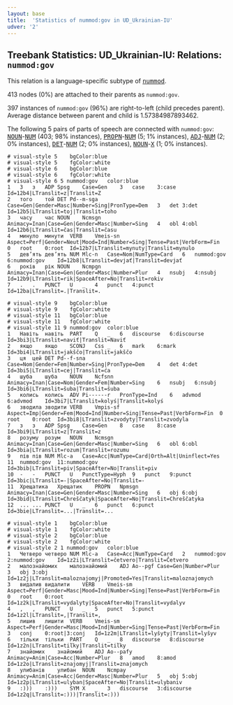 ```yaml
---
layout: base
title:  'Statistics of nummod:gov in UD_Ukrainian-IU'
udver: '2'
---
```


## Treebank Statistics: UD_Ukrainian-IU: Relations: `nummod:gov`

This relation is a language-specific subtype of <tt><a href="uk_iu-dep-nummod.html">nummod</a></tt>.

413 nodes (0%) are attached to their parents as `nummod:gov`.

397 instances of `nummod:gov` (96%) are right-to-left (child precedes parent).
Average distance between parent and child is 1.57384987893462.

The following 5 pairs of parts of speech are connected with `nummod:gov`: <tt><a href="uk_iu-pos-NOUN.html">NOUN</a></tt>-<tt><a href="uk_iu-pos-NUM.html">NUM</a></tt> (403; 98% instances), <tt><a href="uk_iu-pos-PROPN.html">PROPN</a></tt>-<tt><a href="uk_iu-pos-NUM.html">NUM</a></tt> (5; 1% instances), <tt><a href="uk_iu-pos-ADJ.html">ADJ</a></tt>-<tt><a href="uk_iu-pos-NUM.html">NUM</a></tt> (2; 0% instances), <tt><a href="uk_iu-pos-DET.html">DET</a></tt>-<tt><a href="uk_iu-pos-NUM.html">NUM</a></tt> (2; 0% instances), <tt><a href="uk_iu-pos-NOUN.html">NOUN</a></tt>-<tt><a href="uk_iu-pos-X.html">X</a></tt> (1; 0% instances).


~~~ conllu
# visual-style 5	bgColor:blue
# visual-style 5	fgColor:white
# visual-style 6	bgColor:blue
# visual-style 6	fgColor:white
# visual-style 6 5 nummod:gov	color:blue
1	З	з	ADP	Spsg	Case=Gen	3	case	3:case	Id=12b4|LTranslit=z|Translit=Z
2	того	той	DET	Pd--m-sga	Case=Gen|Gender=Masc|Number=Sing|PronType=Dem	3	det	3:det	Id=12b5|LTranslit=toj|Translit=toho
3	часу	час	NOUN	Ncmsgn	Animacy=Inan|Case=Gen|Gender=Masc|Number=Sing	4	obl	4:obl	Id=12b6|LTranslit=čas|Translit=času
4	минуло	минути	VERB	Vmeis-sn	Aspect=Perf|Gender=Neut|Mood=Ind|Number=Sing|Tense=Past|VerbForm=Fin	0	root	0:root	Id=12b7|LTranslit=mynuty|Translit=mynulo
5	дев’ять	дев’ять	NUM	Mlc-n	Case=Nom|NumType=Card	6	nummod:gov	6:nummod:gov	Id=12b8|LTranslit=devjať|Translit=devjať
6	років	рік	NOUN	Ncmpgn	Animacy=Inan|Case=Gen|Gender=Masc|Number=Plur	4	nsubj	4:nsubj	Id=12b9|LTranslit=rik|SpaceAfter=No|Translit=rokiv
7	.	.	PUNCT	U	_	4	punct	4:punct	Id=12ba|LTranslit=.|Translit=.

~~~


~~~ conllu
# visual-style 9	bgColor:blue
# visual-style 9	fgColor:white
# visual-style 11	bgColor:blue
# visual-style 11	fgColor:white
# visual-style 11 9 nummod:gov	color:blue
1	Навіть	навіть	PART	Q	_	6	discourse	6:discourse	Id=3bi3|LTranslit=naviť|Translit=Naviť
2	якщо	якщо	SCONJ	Css	_	6	mark	6:mark	Id=3bi4|LTranslit=jakščo|Translit=jakščo
3	ця	цей	DET	Pd--f-sna	Case=Nom|Gender=Fem|Number=Sing|PronType=Dem	4	det	4:det	Id=3bi5|LTranslit=cej|Translit=ćа
4	шуба	шуба	NOUN	Ncfsnn	Animacy=Inan|Case=Nom|Gender=Fem|Number=Sing	6	nsubj	6:nsubj	Id=3bi6|LTranslit=šuba|Translit=šuba
5	колись	колись	ADV	Pi------r	PronType=Ind	6	advmod	6:advmod	Id=3bi7|LTranslit=kolyś|Translit=kolyś
6	зводила	зводити	VERB	Vmpis-sf	Aspect=Imp|Gender=Fem|Mood=Ind|Number=Sing|Tense=Past|VerbForm=Fin	0	root	0:root	Id=3bi8|LTranslit=zvodyty|Translit=zvodyla
7	з	з	ADP	Spsg	Case=Gen	8	case	8:case	Id=3bi9|LTranslit=z|Translit=z
8	розуму	розум	NOUN	Ncmsgn	Animacy=Inan|Case=Gen|Gender=Masc|Number=Sing	6	obl	6:obl	Id=3bia|LTranslit=rozum|Translit=rozumu
9	пів	пів	NUM	Mlc-a	Case=Acc|NumType=Card|Orth=Alt|Uninflect=Yes	11	nummod:gov	11:nummod:gov	Id=3bib|LTranslit=piv|SpaceAfter=No|Translit=piv
10	-	-	PUNCT	U	PunctType=Hyph	9	punct	9:punct	Id=3bic|LTranslit=-|SpaceAfter=No|Translit=-
11	Хрещатика	Хрещатик	PROPN	Npmsgn	Animacy=Inan|Case=Gen|Gender=Masc|Number=Sing	6	obj	6:obj	Id=3bid|LTranslit=Chreščatyk|SpaceAfter=No|Translit=Chreščatyka
12	...	...	PUNCT	U	_	6	punct	6:punct	Id=3bie|LTranslit=...|Translit=...

~~~


~~~ conllu
# visual-style 1	bgColor:blue
# visual-style 1	fgColor:white
# visual-style 2	bgColor:blue
# visual-style 2	fgColor:white
# visual-style 2 1 nummod:gov	color:blue
1	Четверо	четверо	NUM	Mlc-a	Case=Acc|NumType=Card	2	nummod:gov	2:nummod:gov	Id=1z2i|LTranslit=četvero|Translit=Četvero
2	малознайомих	малознайомий	ADJ	Ao--pgf	Case=Gen|Number=Plur	3	obj	3:obj	Id=1z2j|LTranslit=maloznajomyj|Promoted=Yes|Translit=maloznajomych
3	видалив	видалити	VERB	Vmeis-sm	Aspect=Perf|Gender=Masc|Mood=Ind|Number=Sing|Tense=Past|VerbForm=Fin	0	root	0:root	Id=1z2k|LTranslit=vydalyty|SpaceAfter=No|Translit=vydalyv
4	,	,	PUNCT	U	_	5	punct	5:punct	Id=1z2l|LTranslit=,|Translit=,
5	лишив	лишити	VERB	Vmeis-sm	Aspect=Perf|Gender=Masc|Mood=Ind|Number=Sing|Tense=Past|VerbForm=Fin	3	conj	0:root|3:conj	Id=1z2m|LTranslit=lyšyty|Translit=lyšyv
6	тільки	тільки	PART	Q	_	8	discourse	8:discourse	Id=1z2n|LTranslit=tiľky|Translit=tiľky
7	знайомих	знайомий	ADJ	Ao--pafy	Animacy=Anim|Case=Acc|Number=Plur	8	amod	8:amod	Id=1z2o|LTranslit=znajomyj|Translit=znajomych
8	улибанів	улибан	NOUN	Ncmpay	Animacy=Anim|Case=Acc|Gender=Masc|Number=Plur	5	obj	5:obj	Id=1z2p|LTranslit=ulyban|SpaceAfter=No|Translit=ulybaniv
9	:)))	:)))	SYM	X	_	3	discourse	3:discourse	Id=1z2q|LTranslit=:)))|Translit=:)))

~~~


